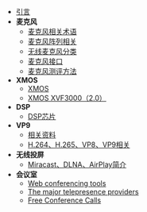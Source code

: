 * [引言](/README.md)
* **麦克风**
  * [麦克风相关术语](/mic/mai_ke_feng_xiang_guan_shu_yu.md)
  * [麦克风阵列相关](/mic/mai_ke_feng_zhen_lie_xiang_guan.md)
  * [无线麦克风分类](/mic/wu_xian_mai_ke_feng_fen_lei.md)
  * [麦克风接口](/mic/mai_ke_feng_jie_kou.md)
  * [麦克风测评方法](/mic/mai_ke_feng_ce_ping_fang_fa.md)
* **XMOS**
  * [XMOS](/mic/xmos.md)
  * [XMOS XVF3000（2.0）](/mic/xmos_xvf3000_2_0_.md)
* **DSP** 
  * [DSP芯片](/mic/dsp_chip.md)
* **VP9**
  * [相关资料](/vp9/links.md)
  * [H.264、H.265、VP8、VP9相关](/vp9/h265_vs_vp9.md)
* **无线投屏**
  * [Miracast、DLNA、AirPlay简介](/cast/miracast_dlna_airplay.md)
* **会议室**
  * [Web conferencing tools](/meeting/web_conferencing_tools.md)
  * [The major telepresence providers](/meeting/the_major_telepresence_providers.md)
  * [Free Conference Calls](/meeting/free_conference_calls.md)
